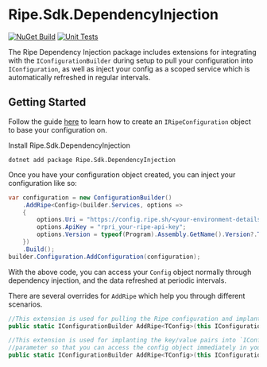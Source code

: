 # Ripe.Sdk.DependencyInjection

[![NuGet Build](https://github.com/Ripe-Inc/ripe-sdks/actions/workflows/nuget-publish-dependencyinjection.yml/badge.svg)](https://github.com/Ripe-Inc/ripe-sdks/actions/workflows/nuget-publish-dependencyinjection.yml)
[![Unit Tests](https://github.com/Ripe-Inc/ripe-sdks/actions/workflows/unit-tests.yml/badge.svg)](https://github.com/Ripe-Inc/ripe-sdks/actions/workflows/unit-tests.yml)

The Ripe Dependency Injection package includes extensions for integrating with the `IConfigurationBuilder` during setup to pull your configuration 
into `IConfiguration`, as well as inject your config as a scoped service which is automatically refreshed in regular intervals.

## Getting Started
Follow the guide [here](../Ripe.Sdk.Core/README.md) to learn how to create an `IRipeConfiguration` object to base your configuration on. 

Install Ripe.Sdk.DependencyInjection
```
dotnet add package Ripe.Sdk.DependencyInjection
```

Once you have your configuration object created, you can inject your configuration like so:
```csharp
var configuration = new ConfigurationBuilder()
	.AddRipe<Config>(builder.Services, options =>
	{
		options.Uri = "https://config.ripe.sh/<your-environment-details>";
		options.ApiKey = "rpri_your-ripe-api-key";
		options.Version = typeof(Program).Assembly.GetName().Version?.ToString() ?? ""
	})
	.Build();
builder.Configuration.AddConfiguration(configuration);
```

With the above code, you can access your `Config` object normally through dependency injection, and the data refreshed at periodic intervals.

There are several overrides for `AddRipe` which help you through different scenarios.
```csharp
//This extension is used for pulling the Ripe configuration and implanting the key/value pairs into `IConfiguration` only
public static IConfigurationBuilder AddRipe<TConfig>(this IConfigurationBuilder builder, Action<IRipeOptions> optionsBuilder)
```

```csharp
//This extension is used for implanting the key/value pairs into `IConfiguration` as well as inject the object as a Scoped service, and has the `out` 
//parameter so that you can access the config object immediately in your setup code
public static IConfigurationBuilder AddRipe<TConfig>(this IConfigurationBuilder builder, IServiceCollection services, Action<IRipeOptions> optionsBuilder, out TConfig bindingObj)
```